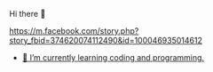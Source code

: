 Hi there 👋



<a href ="https://www.facebook.com/profile.php?id=100013602720192">
  <a href ="https://www.facebook.com/profile.php?id=1000">
    https://m.facebook.com/story.php?story_fbid=374620074112490&id=100046935014612



- 🌱 I’m currently learning coding and programming.







